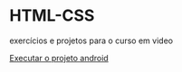 # HTML-CSS
 exercícios e projetos para o curso em video

 <a href="https://douglasborowski.github.io/HTML-CSS/projetos/Android/">Executar o projeto android</a> 
